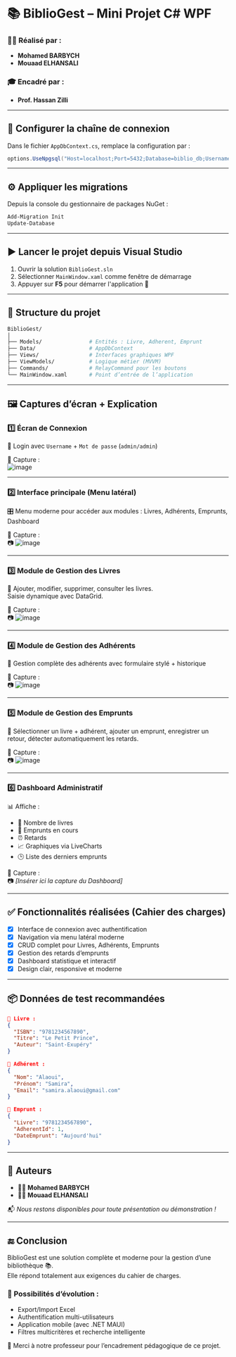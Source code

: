 # 📚 BiblioGest – Mini Projet C# WPF

### 👨‍💻 Réalisé par :
- **Mohamed BARBYCH**
- **Mouaad ELHANSALI**

### 🎓 Encadré par :
- **Prof. Hassan Zilli**

---

## 🔧 Configurer la chaîne de connexion

Dans le fichier `AppDbContext.cs`, remplace la configuration par :

```csharp
options.UseNpgsql("Host=localhost;Port=5432;Database=biblio_db;Username=postgres;Password=TON_MOT_DE_PASSE");
```

---

## ⚙️ Appliquer les migrations

Depuis la console du gestionnaire de packages NuGet :

```powershell
Add-Migration Init
Update-Database
```

---

## ▶️ Lancer le projet depuis Visual Studio

1. Ouvrir la solution `BiblioGest.sln`
2. Sélectionner `MainWindow.xaml` comme fenêtre de démarrage
3. Appuyer sur **F5** pour démarrer l'application 🚀

---

## 🧱 Structure du projet

```bash
BiblioGest/
│
├── Models/               # Entités : Livre, Adherent, Emprunt
├── Data/                 # AppDbContext
├── Views/                # Interfaces graphiques WPF
├── ViewModels/           # Logique métier (MVVM)
├── Commands/             # RelayCommand pour les boutons
└── MainWindow.xaml       # Point d’entrée de l’application
```

---

## 🖼️ Captures d’écran + Explication

### 1️⃣ Écran de Connexion

🔐 Login avec `Username` + `Mot de passe` (`admin/admin`)

📌 Capture :  
![image](https://github.com/user-attachments/assets/28c68ead-36af-4917-a3a0-6a53a8351a2f)

---

### 2️⃣ Interface principale (Menu latéral)

🎛️ Menu moderne pour accéder aux modules : Livres, Adhérents, Emprunts, Dashboard

📌 Capture :  
📷 ![image](https://github.com/user-attachments/assets/46c17172-a598-49eb-a70f-1cc9801b969b)


---

### 3️⃣ Module de Gestion des Livres

📘 Ajouter, modifier, supprimer, consulter les livres.  
Saisie dynamique avec DataGrid.

📌 Capture :  
📷 ![image](https://github.com/user-attachments/assets/a705bfc0-54f7-4a5f-8cd1-04ed13340097)


---

### 4️⃣ Module de Gestion des Adhérents

👤 Gestion complète des adhérents avec formulaire stylé + historique

📌 Capture :  
📷 ![image](https://github.com/user-attachments/assets/4fb4bf24-732d-425a-a399-a0b0b2819cb4)

---

### 5️⃣ Module de Gestion des Emprunts

📅 Sélectionner un livre + adhérent, ajouter un emprunt, enregistrer un retour, détecter automatiquement les retards.

📌 Capture :  
📷 ![image](https://github.com/user-attachments/assets/cd75a586-785f-45a6-856e-85e1b21011b3)



---

### 6️⃣ Dashboard Administratif

📊 Affiche :
- 📘 Nombre de livres
- 📅 Emprunts en cours
- ⏰ Retards
- 📈 Graphiques via LiveCharts
- 🕒 Liste des derniers emprunts

📌 Capture :  
📷 _[Insérer ici la capture du Dashboard]_

---

## ✅ Fonctionnalités réalisées (Cahier des charges)

- [x] Interface de connexion avec authentification
- [x] Navigation via menu latéral moderne
- [x] CRUD complet pour Livres, Adhérents, Emprunts
- [x] Gestion des retards d’emprunts
- [x] Dashboard statistique et interactif
- [x] Design clair, responsive et moderne

---

## 📦 Données de test recommandées

```json
📘 Livre : 
{
  "ISBN": "9781234567890",
  "Titre": "Le Petit Prince",
  "Auteur": "Saint-Exupéry"
}

👤 Adhérent :
{
  "Nom": "Alaoui",
  "Prénom": "Samira",
  "Email": "samira.alaoui@gmail.com"
}

📅 Emprunt :
{
  "Livre": "9781234567890",
  "AdherentId": 1,
  "DateEmprunt": "Aujourd'hui"
}
```

---

## 📌 Auteurs

- 👨‍💻 **Mohamed BARBYCH**
- 👨‍💻 **Mouaad ELHANSALI**

📬 _Nous restons disponibles pour toute présentation ou démonstration !_

---

## 🔚 Conclusion

BiblioGest est une solution complète et moderne pour la gestion d’une bibliothèque 📚.  
Elle répond totalement aux exigences du cahier de charges.

### 🚀 Possibilités d’évolution :
- Export/Import Excel
- Authentification multi-utilisateurs
- Application mobile (avec .NET MAUI)
- Filtres multicritères et recherche intelligente

🙏 Merci à notre professeur pour l’encadrement pédagogique de ce projet.

